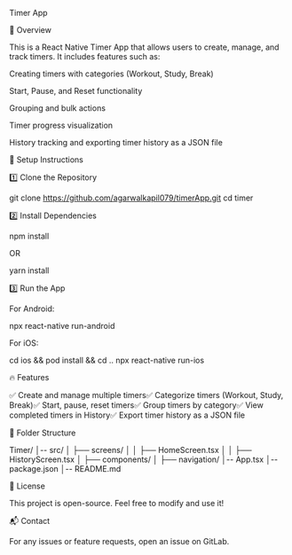 Timer App

📌 Overview

This is a React Native Timer App that allows users to create, manage, and track timers. It includes features such as:

Creating timers with categories (Workout, Study, Break)

Start, Pause, and Reset functionality

Grouping and bulk actions

Timer progress visualization

History tracking and exporting timer history as a JSON file

🚀 Setup Instructions

1️⃣ Clone the Repository

git clone https://github.com/agarwalkapil079/timerApp.git
cd timer

2️⃣ Install Dependencies

npm install

OR

yarn install

3️⃣ Run the App

For Android:

npx react-native run-android

For iOS:

cd ios && pod install && cd ..
npx react-native run-ios

🔥 Features

✅ Create and manage multiple timers✅ Categorize timers (Workout, Study, Break)✅ Start, pause, reset timers✅ Group timers by category✅ View completed timers in History✅ Export timer history as a JSON file

📝 Folder Structure

Timer/
│-- src/
│   ├── screens/
│   │   ├── HomeScreen.tsx
│   │   ├── HistoryScreen.tsx
│   ├── components/
│   ├── navigation/
│-- App.tsx
│-- package.json
│-- README.md

📄 License

This project is open-source. Feel free to modify and use it!

📬 Contact

For any issues or feature requests, open an issue on GitLab.
